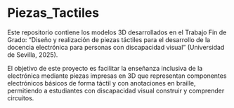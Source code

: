 # Piezas_Tactiles
Este repositorio contiene los modelos 3D desarrollados en el Trabajo Fin de Grado: “Diseño y realización de piezas táctiles para el desarrollo de la docencia electrónica para personas con discapacidad visual” (Universidad de Sevilla, 2025).

El objetivo de este proyecto es facilitar la enseñanza inclusiva de la electrónica mediante piezas impresas en 3D que representan componentes electrónicos básicos de forma táctil y con anotaciones en braille, permitiendo a estudiantes con discapacidad visual construir y comprender circuitos.
